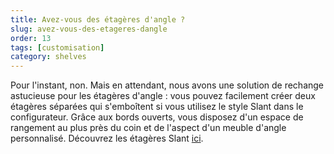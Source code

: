 ```yaml
---
title: Avez-vous des étagères d'angle ?
slug: avez-vous-des-etageres-dangle
order: 13
tags: [customisation]
category: shelves
---
```


Pour l'instant, non. Mais en attendant, nous avons une solution de rechange astucieuse pour les étagères d'angle : vous pouvez facilement créer deux étagères séparées qui s'emboîtent si vous utilisez le style Slant dans le configurateur. Grâce aux bords ouverts, vous disposez d'un espace de rangement au plus près du coin et de l'aspect d'un meuble d'angle personnalisé. Découvrez les étagères Slant [ici](https://tylko.com/fr/etagere/329998/?sharing=true).
